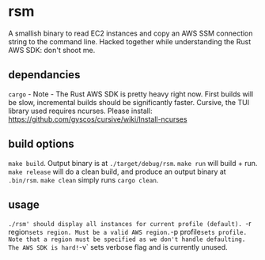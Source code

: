 # rsm

A smallish binary to read EC2 instances and copy an AWS SSM connection string to the command line. 
Hacked together while understanding the Rust AWS SDK: don't shoot me.

## dependancies 
`cargo` - Note - The Rust AWS SDK is pretty heavy right now. First builds will be slow, incremental builds should be significantly faster.
Cursive, the TUI library used requires ncurses. Please install: https://github.com/gyscos/cursive/wiki/Install-ncurses

## build options

`make build`. Output binary is at `./target/debug/rsm`.
`make run` will build + run. 
`make release` will do a clean build, and produce an output binary at `.bin/rsm`.
`make clean` simply runs `cargo clean`.

## usage 

`./rsm' should display all instances for current profile (default).
 `-r region` sets region. Must be a valid AWS region.
 `-p profile` sets profile. Note that a region must be specified as we don't handle defaulting. The AWS SDK is hard!
 `-v` sets verbose flag and is currently unused. 